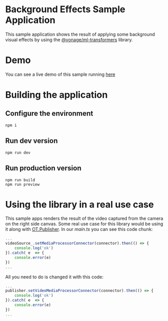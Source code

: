 # Background Effects Sample Application
This sample application shows the result of applying some background visual effects by using the [@vonage/ml-transformers](https://www.npmjs.com/package/@vonage/ml-transformers) library.
# Demo
You can see a live demo of this sample running [here](https://vonage.github.io/vonage-media-transformers-samples/)
# Building the application
## Configure the environment
    npm i
## Run dev version

    npm run dev

## Run production version

    npm run build
    npm run preview

# Using the library in a real use case
This sample apps renders the result of the video captured from the camera on the right side canvas.
Some real use case for this library would be using it along with [OT.Publisher](https://tokbox.com/developer/guides/vonage-media-processor/js/#publisher-setvideomediaprocessorconnector-method).
In our *main.ts* you can see this code chunk:
```typescript
...
videoSource_.setMediaProcessorConnector(connector).then(() => {
	console.log('ok')
}).catch( e  => {
	console.error(e)
})
...
```
All you need to do is changed it with this code:
```typescript
...
publisher.setVideoMediaProcessorConnector(connector).then(() => {
    console.log('ok')
}).catch( e  => {
	console.error(e)
})
...
```
